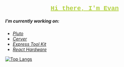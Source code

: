 <p align="center" style="font-size: 20px; font-family: 'Courier New', Courier, monospace; font-weight: 900;">
 <a href="https://evanamedi.com" style="color: #B3D141;"> Hi there, I'm Evan </a>
</p>

##### I’m currently working on:

-   [_Pluto_](https://github.com/evanamedi/Pluto)
-   [_Cerver_](https://github.com/evanamedi/Cerver)
-   [_Express Tool Kit_](https://github.com/evanamedi/ExpressToolKit)
-   [_React Hardware_](https://github.com/evanamedi/React-Hardware)

[![Top Langs](https://github-readme-stats.vercel.app/api/top-langs/?username=evanamedi&layout=donut&theme=merko)](https://github.com/anuraghazra/github-readme-stats)

<!--

-   🌱 I’m currently learning ...

-   💬 Ask me about ...
-   📫 How to reach me: ...

-->
